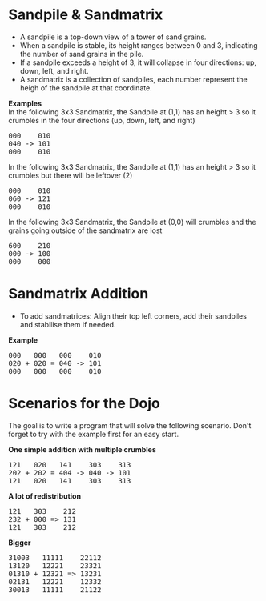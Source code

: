 Sandpile & Sandmatrix
========
- A sandpile is a top-down view of a tower of sand grains. 
- When a sandpile is stable, its height ranges between 0 and 3, indicating the number of sand grains in the pile. 
- If a sandpile exceeds a height of 3, it will collapse in four directions: up, down, left, and right. 
- A sandmatrix is a collection of sandpiles, each number represent the heigh of the sandpile at that coordinate.

**Examples**  
In the following 3x3 Sandmatrix, the Sandpile at (1,1) has an height > 3 so it crumbles in the four directions (up, down, left, and right)
<pre>
000    010  
040 -> 101  
000    010  
</pre>
In the following 3x3 Sandmatrix, the Sandpile at (1,1) has an height > 3 so it crumbles but there will be leftover (2)
<pre>
000    010  
060 -> 121  
000    010  
</pre>
In the following 3x3 Sandmatrix, the Sandpile at (0,0) will crumbles and the grains going outside of the sandmatrix are lost
<pre>
600    210  
000 -> 100  
000    000  
</pre>

Sandmatrix Addition
=================
- To add sandmatrices: Align their top left corners, add their sandpiles and stabilise them if needed.  

**Example**  
<pre>
000   000   000    010  
020 + 020 = 040 -> 101  
000   000   000    010  
</pre>

Scenarios for the Dojo
=========
The goal is to write a program that will solve the following scenario.
Don't forget to try with the example first for an easy start.

**One simple addition with multiple crumbles**
<pre>
121   020   141    303    313
202 + 202 = 404 -> 040 -> 101
121   020   141    303    313
</pre>

**A lot of redistribution**
<pre>
121   303    212  
232 + 000 => 131  
121   303    212 
</pre>

**Bigger**  
<pre>
31003   11111    22112  
13120   12221    23321  
01310 + 12321 => 13231  
02131   12221    12332  
30013   11111    21122  
</pre>
 
